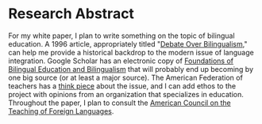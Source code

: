 
# Research Abstract

For my white paper, I plan to write something on the topic of bilingual education. A 1996 article, appropriately titled "[Debate Over Bilingualism](http://library.cqpress.com/cqresearcher/document.php?id=cqresrre1996011900)," can help me provide a historical backdrop to the modern issue of language integration. Google Scholar has an electronic copy of [Foundations of Bilingual Education and Bilingualism](https://books.google.com/books?hl=en&lr=&id=HAwxBQAAQBAJ&oi=fnd&pg=PR6&dq=bilingual&ots=Tbx52N2jdL&sig=KFtW1OHI_JZrrVnIn7YmEdrtdds#v=onepage&q=bilingual&f=false) that will probably end up becoming by one big source (or at least a major source). The American Federation of teachers has a [think piece](https://www.aft.org/ae/fall2015/goldenberg_wagner) about the issue, and I can add ethos to the project with opinions from an organization that specializes in education. Throughout the paper, I plan to consult the [American Council on the Teaching of Foreign Languages](https://www.actfl.org/advocacy/what-the-research-shows).
